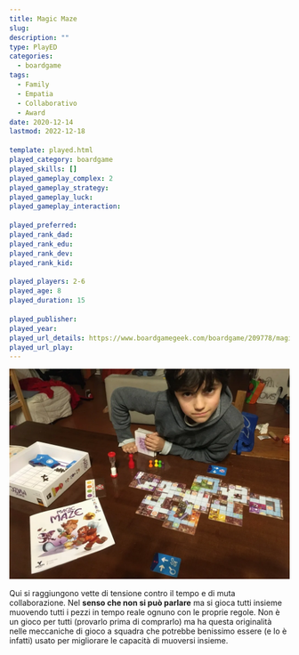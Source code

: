 ```yaml
---
title: Magic Maze
slug: 
description: ""
type: PlayED
categories:
  - boardgame
tags:
  - Family
  - Empatia
  - Collaborativo
  - Award
date: 2020-12-14
lastmod: 2022-12-18

template: played.html
played_category: boardgame
played_skills: []
played_gameplay_complex: 2
played_gameplay_strategy: 
played_gameplay_luck: 
played_gameplay_interaction: 

played_preferred: 
played_rank_dad: 
played_rank_edu: 
played_rank_dev: 
played_rank_kid: 

played_players: 2-6
played_age: 8
played_duration: 15

played_publisher: 
played_year: 
played_url_details: https://www.boardgamegeek.com/boardgame/209778/magic-maze
played_url_play: 
---
```


![](img/magicmaze.webp)

Qui si raggiungono vette di tensione contro il tempo e di muta collaborazione. Nel **senso che non si può parlare** ma si gioca tutti insieme muovendo tutti i pezzi in tempo reale ognuno con le proprie regole.
Non è un gioco per tutti (provarlo prima di comprarlo) ma ha questa originalità nelle meccaniche di gioco a squadra che potrebbe benissimo essere (e lo è infatti) usato per migliorare le capacità di muoversi insieme.
